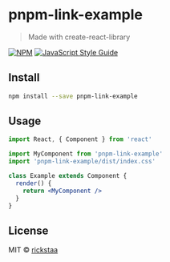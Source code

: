 # pnpm-link-example

> Made with create-react-library

[![NPM](https://img.shields.io/npm/v/pnpm-link-example.svg)](https://www.npmjs.com/package/pnpm-link-example) [![JavaScript Style Guide](https://img.shields.io/badge/code_style-standard-brightgreen.svg)](https://standardjs.com)

## Install

```bash
npm install --save pnpm-link-example
```

## Usage

```jsx
import React, { Component } from 'react'

import MyComponent from 'pnpm-link-example'
import 'pnpm-link-example/dist/index.css'

class Example extends Component {
  render() {
    return <MyComponent />
  }
}
```

## License

MIT © [rickstaa](https://github.com/rickstaa)
